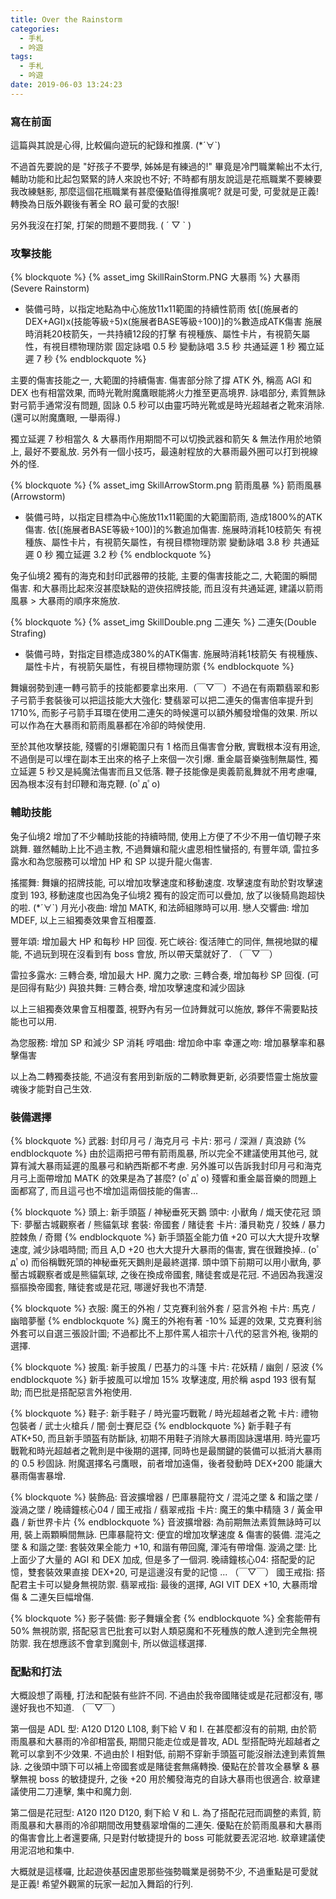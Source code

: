 ```yaml
---
title: Over the Rainstorm
categories:
  - 手札
  - 吟遊
tags:
  - 手札
  - 吟遊
date: 2019-06-03 13:24:23
---
```

### 寫在前面

這篇與其說是心得, 比較偏向遊玩的紀錄和推廣. (*´∀`)

不過首先要說的是 "好孩子不要學, 姊姊是有練過的!" 畢竟是冷門職業輸出不太行, 輔助功能和比起包緊緊的詩人來說也不好; 不時都有朋友說這是花瓶職業不要練要我改練魅影, 那麼這個花瓶職業有甚麼優點值得推廣呢? 就是可愛, 可愛就是正義! 轉換為日版外觀後有著全 RO 最可愛的衣服!

另外我沒在打架, 打架的問題不要問我. ( ´ ▽ ` )

### 攻擊技能

{% blockquote %}
{% asset_img SkillRainStorm.PNG 大暴雨 %} 大暴雨(Severe Rainstorm)
- 裝備弓時，以指定地點為中心施放11x11範圍的持續性箭雨
  依[(施展者的DEX+AGI)x(技能等級÷5)x(施展者BASE等級÷100)]的%數造成ATK傷害
  施展時消耗20枝箭矢，一共持續12段的打擊
  有視種族、屬性卡片，有視箭矢屬性，有視目標物理防禦
  固定詠唱 0.5 秒 變動詠唱 3.5 秒
  共通延遲 1 秒 獨立延遲 7 秒
{% endblockquote %}

主要的傷害技能之一, 大範圍的持續傷害. 傷害部分除了撐 ATK 外, 稱高 AGI 和 DEX 也有相當效果, 而時光靴附魔鷹眼能將火力推至更高境界. 詠唱部分, 素質無詠對弓箭手通常沒有問題, 固詠 0.5 秒可以由靈巧時光靴或是時光超越者之靴來消除. (還可以附魔鷹眼, 一舉兩得.)

獨立延遲 7 秒相當久 & 大暴雨作用期間不可以切換武器和箭矢 & 無法作用於地領上, 最好不要亂放. 另外有一個小技巧，最遠射程放的大暴雨最外圈可以打到視線外的怪.

{% blockquote %}
{% asset_img SkillArrowStorm.png 箭雨風暴 %} 箭雨風暴(Arrowstorm)
- 裝備弓時，以指定目標為中心施放11x11範圍的大範圍箭雨, 造成1800%的ATK傷害.
  依[(施展者BASE等級÷100)]的%數追加傷害.
  施展時消耗10枝箭矢
  有視種族、屬性卡片，有視箭矢屬性，有視目標物理防禦
  變動詠唱 3.8 秒
  共通延遲 0 秒 獨立延遲 3.2 秒
{% endblockquote %}

兔子仙境2 獨有的海克和封印武器帶的技能, 主要的傷害技能之二, 大範圍的瞬間傷害. 和大暴雨比起來沒甚麼缺點的遊俠招牌技能, 而且沒有共通延遲, 建議以箭雨風暴 > 大暴雨的順序來施放.

{% blockquote %}
{% asset_img SkillDouble.png 二連矢 %} 二連矢(Double Strafing)
- 裝備弓時，對指定目標造成380%的ATK傷害.
  施展時消耗1枝箭矢
  有視種族、屬性卡片，有視箭矢屬性，有視目標物理防禦
{% endblockquote %}

舞孃弱勢到連一轉弓箭手的技能都要拿出來用.（￣▽￣）不過在有兩顆翡翠和影子弓箭手套裝後可以把這技能大大強化: 雙翡翠可以把二連矢的傷害倍率提升到 1710%, 而影子弓箭手耳環在使用二連矢的時候還可以額外觸發增傷的效果. 所以可以作為在大暴雨和箭雨風暴都在冷卻的時候使用.

至於其他攻擊技能, 殘響的引爆範圍只有 1 格而且傷害會分散, 實戰根本沒有用途, 不過倒是可以埋在副本王出來的格子上來個一次引爆. 重金屬音樂強制無屬性, 獨立延遲 5 秒又是純魔法傷害而且又低落.
鞭子技能像是奧義箭亂舞就不用考慮囉, 因為根本沒有封印鞭和海克鞭. (oﾟдﾟo)

### 輔助技能

兔子仙境2 增加了不少輔助技能的持續時間, 使用上方便了不少不用一值切鞭子來跳舞.
雖然輔助上比不過主教, 不過舞孃和龍火盧恩相性蠻搭的, 有豐年頌, 雷拉多露水和為您服務可以增加 HP 和 SP 以提升龍火傷害.

搖擺舞: 舞孃的招牌技能, 可以增加攻擊速度和移動速度. 攻擊速度有助於對攻擊速度到 193, 移動速度也因為兔子仙境2 獨有的設定而可以疊加, 放了以後騎鳥跑超快的啦. (*´∀`)
月光小夜曲: 增加 MATK, 和法師組隊時可以用.
戀人交響曲: 增加 MDEF, 以上三組獨奏效果會互相覆蓋.

豐年頌: 增加最大 HP 和每秒 HP 回復.
死亡峽谷: 復活陣亡的同伴, 無視地獄的權能, 不過玩到現在沒看到有 boss 會放, 所以帶天葉就好了. （￣▽￣）

雷拉多露水: 三轉合奏, 增加最大 HP.
魔力之歌: 三轉合奏, 增加每秒 SP 回復. (可是回得有點少)
與狼共舞: 三轉合奏, 增加攻擊速度和減少固詠

以上三組獨奏效果會互相覆蓋, 視野內有另一位詩舞就可以施放, 夥伴不需要點技能也可以用.

為您服務: 增加 SP 和減少 SP 消耗
哼唱曲: 增加命中率
幸運之吻: 增加暴擊率和暴擊傷害

以上為二轉獨奏技能, 不過沒有套用到新版的二轉歌舞更新, 必須要悟靈士施放靈魂後才能對自己生效.

### 裝備選擇

{% blockquote %}
武器: 封印月弓 / 海克月弓
卡片: 邪弓 / 深淵 / 真浪跡
{% endblockquote %}
由於這兩把弓帶有箭雨風暴, 所以完全不建議使用其他弓, 就算有減大暴雨延遲的風暴弓和納西斯都不考慮.
另外誰可以告訴我封印月弓和海克月弓上面帶增加 MATK 的效果是為了甚麼? (oﾟдﾟo)
殘響和重金屬音樂的問題上面都寫了, 而且這弓也不增加這兩個技能的傷害...

{% blockquote %}
頭上: 新手頭盔 / 神秘垂死天鵝
頭中: 小獸角 / 熾天使花冠
頭下: 夢靨古城觀察者 / 熊貓氣球
套裝: 帝國套 / 賭徒套
卡片: 潘貝勒克 / 狡蛛 / 暴力腔棘魚 / 奇爾
{% endblockquote %}
新手頭盔全能力值 +20 可以大大提升攻擊速度, 減少詠唱時間; 而且 A,D +20 也大大提升大暴雨的傷害, 實在很難換掉.. (oﾟдﾟo)
而俗稱戰死頭的神秘垂死天鵝則是最終選擇.
頭中頭下前期可以用小獸角, 夢靨古城觀察者或是熊貓氣球, 之後在換成帝國套, 賭徒套或是花冠.
不過因為我還沒摳摳換帝國套, 賭徒套或是花冠, 哪邊好我也不清楚.

{% blockquote %}
衣服: 魔王的外袍 / 艾克賽利翁外套 / 惡言外袍
卡片: 馬克 / 幽暗夢靨
{% endblockquote %}
魔王的外袍有著 -10% 延遲的效果, 艾克賽利翁外套可以自選三張設計圖; 不過都比不上那件罵人祖宗十八代的惡言外袍, 後期的選擇.

{% blockquote %}
披風: 新手披風 / 巴基力的斗篷
卡片: 花妖精 / 幽劍 / 惡波
{% endblockquote %}
新手披風可以增加 15% 攻擊速度, 用於稱 aspd 193 很有幫助; 而巴批是搭配惡言外袍使用.

{% blockquote %}
鞋子: 新手鞋子 / 時光靈巧戰靴 / 時光超越者之靴
卡片: 禮物包裝者 / 武士火槍兵 / 闇‧劍士賽尼亞
{% endblockquote %}
新手鞋子有 ATK+50, 而且新手頭盔有防斷詠, 初期不用鞋子消除大暴雨固詠還堪用.
時光靈巧戰靴和時光超越者之靴則是中後期的選擇, 同時也是最關鍵的裝備可以抵消大暴雨的 0.5 秒固詠. 附魔選擇名弓鷹眼，前者增加遠傷，後者發動時 DEX+200 能讓大暴雨傷害暴增.

{% blockquote %}
裝飾品: 音波擴增器 / 巴庫暴龍符文 / 混沌之墜 & 和諧之墜 / 漩渦之墜 / 晚禱鐘核心04 / 國王戒指 / 翡翠戒指
卡片: 魔王的集中精隨 3 / 黃金甲蟲 / 新世界卡片
{% endblockquote %}
音波擴增器: 為前期無法素質無詠時可以用, 裝上兩顆瞬間無詠.
巴庫暴龍符文: 便宜的增加攻擊速度 & 傷害的裝備.
混沌之墜 & 和諧之墜: 套裝效果全能力 +10, 和諧有帶回魔, 渾沌有帶增傷.
漩渦之墜: 比上面少了大量的 AGI 和 DEX 加成, 但是多了一個洞.
晚禱鐘核心04: 搭配愛的記憶，雙套裝效果直接 DEX+20, 可是這邊沒有愛的記憶 ... （￣▽￣）
國王戒指: 搭配君主卡可以變身無視防禦.
翡翠戒指: 最後的選擇, AGI VIT DEX +10, 大暴雨增傷 & 二連矢巨幅增傷.


{% blockquote %}
影子裝備: 影子舞孃全套
{% endblockquote %}
全套能帶有 50% 無視防禦, 搭配惡言巴批套可以對人類惡魔和不死種族的敵人達到完全無視防禦.
我在想應該不會拿到魔劍卡, 所以做這樣選擇.

### 配點和打法

大概設想了兩種, 打法和配裝有些許不同. 不過由於我帝國賭徒或是花冠都沒有, 哪邊好我也不知道. （￣▽￣）

第一個是 ADL 型: A120 D120 L108, 剩下給 V 和 I.
在甚麼都沒有的前期, 由於箭雨風暴和大暴雨的冷卻相當長, 期間只能走位或是普攻, ADL 型搭配時光超越者之靴可以拿到不少效果. 不過由於 I 相對低, 前期不穿新手頭盔可能沒辦法達到素質無詠. 之後頭中頭下可以補上帝國套或是賭徒套無痛轉換.
優點在於普攻全暴擊 & 暴擊無視 boss 的敏捷提升, 之後 +20 用於觸發海克的自詠大暴雨也很適合.
紋章建議使用二刀連擊, 集中和魔力劍.

第二個是花冠型: A120 I120 D120, 剩下給 V 和 L.
為了搭配花冠而調整的素質, 箭雨風暴和大暴雨的冷卻期間改用雙翡翠增傷的二連矢.
優點在於箭雨風暴和大暴雨的傷害會比上者還要痛, 只是對付敏捷提升的 boss 可能就要丟泥沼地.
紋章建議使用泥沼地和集中.

大概就是這樣囉, 比起遊俠基因盧恩那些強勢職業是弱勢不少, 不過重點是可愛就是正義! 希望外觀黨的玩家一起加入舞蹈的行列.
